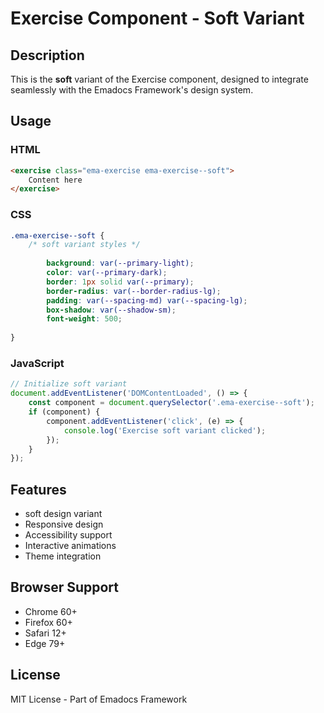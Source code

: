 # Exercise Component - Soft Variant

## Description
This is the **soft** variant of the Exercise component, designed to integrate seamlessly with the Emadocs Framework's design system.

## Usage

### HTML
```html
<exercise class="ema-exercise ema-exercise--soft">
    Content here
</exercise>
```

### CSS
```css
.ema-exercise--soft {
    /* soft variant styles */
    
        background: var(--primary-light);
        color: var(--primary-dark);
        border: 1px solid var(--primary);
        border-radius: var(--border-radius-lg);
        padding: var(--spacing-md) var(--spacing-lg);
        box-shadow: var(--shadow-sm);
        font-weight: 500;
    
}
```

### JavaScript
```javascript
// Initialize soft variant
document.addEventListener('DOMContentLoaded', () => {
    const component = document.querySelector('.ema-exercise--soft');
    if (component) {
        component.addEventListener('click', (e) => {
            console.log('Exercise soft variant clicked');
        });
    }
});
```

## Features
- soft design variant
- Responsive design
- Accessibility support
- Interactive animations
- Theme integration

## Browser Support
- Chrome 60+
- Firefox 60+
- Safari 12+
- Edge 79+

## License
MIT License - Part of Emadocs Framework
